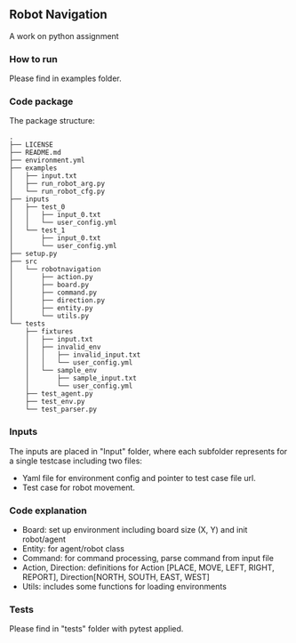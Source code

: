 ## Robot Navigation

A work on python assignment

### How to run

Please find in examples folder.

### Code package

The package structure:
```
.
├── LICENSE
├── README.md
├── environment.yml
├── examples
│   ├── input.txt
│   ├── run_robot_arg.py
│   └── run_robot_cfg.py
├── inputs
│   ├── test_0
│   │   ├── input_0.txt
│   │   └── user_config.yml
│   └── test_1
│       ├── input_0.txt
│       └── user_config.yml
├── setup.py
├── src
│   └── robotnavigation
│       ├── action.py
│       ├── board.py
│       ├── command.py
│       ├── direction.py
│       ├── entity.py
│       └── utils.py
└── tests
    ├── fixtures
    │   ├── input.txt
    │   ├── invalid_env
    │   │   ├── invalid_input.txt
    │   │   └── user_config.yml
    │   └── sample_env
    │       ├── sample_input.txt
    │       └── user_config.yml
    ├── test_agent.py
    ├── test_env.py
    └── test_parser.py
```

### Inputs

The inputs are placed in "Input" folder, where each subfolder represents for a single testcase including two files:
- Yaml file for environment config and pointer to test case file url.
- Test case for robot movement.

### Code explanation

- Board: set up environment including board size (X, Y) and init robot/agent
- Entity: for agent/robot class
- Command: for command processing, parse command from input file
- Action, Direction: definitions for Action [PLACE, MOVE, LEFT, RIGHT, REPORT], Direction[NORTH, SOUTH, EAST, WEST]
- Utils: includes some functions for loading environments

### Tests

Please find in "tests" folder with pytest applied.

